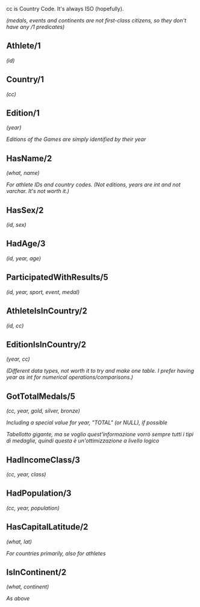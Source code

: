 cc is Country Code. It's always ISO (hopefully).

*(medals, events and continents are not first-class citizens, so they don't have any /1 predicates)*

## Athlete/1
*(id)*

## Country/1
*(cc)*

## Edition/1
*(year)*

*Editions of the Games are simply identified by their year*

## HasName/2
*(what, name)*

*For athlete IDs and country codes. (Not editions, years are int and not varchar. It's not worth it.)*

## HasSex/2
*(id, sex)*

## HadAge/3
*(id, year, age)*

## ParticipatedWithResults/5
*(id, year, sport, event, medal)*

## AthleteIsInCountry/2
*(id, cc)*

## EditionIsInCountry/2
*(year, cc)*

*(Different data types, not worth it to try and make one table. I prefer having year as int for numerical operations/comparisons.)*

## GotTotalMedals/5
*(cc, year, gold, silver, bronze)*

*Including a special value for year, "TOTAL" (or NULL), if possible*

*Tabellotto gigante, ma se voglio quest'informazione vorrò sempre tutti i tipi di medaglie, quindi questa è un'ottimizzazione a livello logico*

## HadIncomeClass/3
*(cc, year, class)*

## HadPopulation/3
*(cc, year, population)*

## HasCapitalLatitude/2
*(what, lat)*

*For countries primarily, also for athletes*

## IsInContinent/2
*(what, continent)*

*As above*
